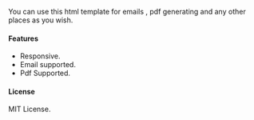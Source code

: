 You can use this html template for emails , pdf generating and any other places as you wish.

#### Features <br>
* Responsive.
* Email supported.
* Pdf Supported.

#### License <br>
MIT License.

